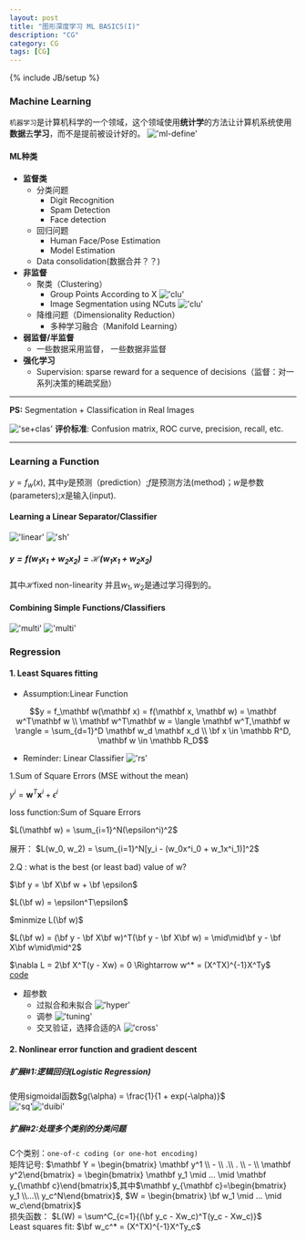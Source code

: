 ```yaml
---
layout: post
title: "图形深度学习 ML BASICS(I)"
description: "CG"
category: CG
tags: [CG]
---
```


{% include JB/setup %}


### Machine Learning
`机器学习`是计算机科学的一个领域，这个领域使用<b>统计学</b>的方法让计算机系统使用<b>数据</b>去<b>学习</b>，而不是提前被设计好的。
!['ml-define'](../images\ml-define.png)
#### ML种类
- <b>监督类</b>
    - 分类问题
        - Digit Recognition
        - Spam Detection
        - Face detection
    - 回归问题
        - Human Face/Pose Estimation
        - Model Estimation
    - Data consolidation(数据合并？？)
- <b>非监督</b>
    - 聚类（Clustering）
        - Group Points According to X
        !['clu'](../images\clus.png)
        - Image Segmentation using NCuts
        !['clu'](../images\ncuts.png)
    - 降维问题（Dimensionality Reduction）
        - 多种学习融合（Manifold Learning）
- <b>弱监督/半监督</b>
    - 一些数据采用监督， 一些数据非监督
- <b>强化学习</b>
    - Supervision: sparse reward for a sequence of decisions（监督：对一系列决策的稀疏奖励）
<hr/>
<b>PS:</b>
    Segmentation + Classification in Real Images

!['se+clas'](../images\seg&class.png)
<b>评价标准</b>: Confusion matrix, ROC curve, precision, recall, etc.
<hr/>


### Learning a Function

$y = f_w(x)$, 其中$y$是预测（prediction）;$f$是预测方法(method)；$w$是参数(parameters);$x$是输入(input).

#### Learning a Linear Separator/Classifier

!['linear'](../images\linear.png)
!['sh'](../images\sh.png)
##### $y = f(w_1x_1 + w_2x_2) = \mathcal H(w_1x_1 + w_2x_2)$
其中$\mathcal H$fixed non-linearity 并且$w_1 ,w_2$是通过学习得到的。

#### Combining Simple Functions/Classifiers
!['multi'](../images\multi.png)
!['multi'](../images\multi2.png)


### Regression
#### 1. Least Squares fitting
- Assumption:Linear Function

$$y = f_\mathbf w(\mathbf x) = f(\mathbf x, \mathbf w) = \mathbf w^T\mathbf w \\ \mathbf w^T\mathbf w = \langle \mathbf w^T,\mathbf w \rangle = \sum_{d=1}^D \mathbf w_d \mathbf x_d \\ \bf x \in \mathbb R^D, \mathbf w \in \mathbb R_D$$

- Reminder: Linear Classifier
!['rs'](../images\rs.png)

1.Sum of Square Errors (MSE without the mean)

$y^i = \mathbf w^T\mathbf x^i + \epsilon^i$

loss function:Sum of Square Errors

$L(\mathbf w) = \sum_{i=1}^N(\epsilon^i)^2$

展开：
$L(w_0, w_2) = \sum_{i=1}^N[y_i - (w_0x^i_0 + w_1x^i_1)]^2$

2.Q : what is the best (or least bad) value of w?

$\bf y = \bf X\bf w + \bf \epsilon$

$L(\bf w) = \epsilon^T\epsilon$

$minmize L(\bf w)$

$L(\bf w) = (\bf y - \bf X\bf w)^T(\bf y - \bf X\bf w) = \mid\mid\bf y - \bf X\bf w\mid\mid^2$

$\nabla L = 2\bf X^T(y - Xw) = 0 \Rightarrow w^* = (X^TX)^{-1}X^Ty$<br>
[code](https://github.com/dclcs/CG_ML_CODE/blob/master/source/linear_regression.ipynb)
- 超参数
    - 过拟合和未拟合
    !['hyper'](../images\hyper.png)
    - 调参
    !['tuning'](../images\tuning.png)
    - 交叉验证，选择合适的$\lambda$
    !['cross'](../images\cross.png)

#### 2. Nonlinear error function and gradient descent
##### 扩展#1:逻辑回归(Logistic Regression)
使用sigmoidal函数$g(\alpha) = \frac{1}{1 + exp(-\alpha)}$<br>
!['sq'](../images\squashing.png)!['duibi'](../images\duibi.png)
##### 扩展#2:处理多个类别的分类问题
C个类别：`one-of-c coding (or one-hot encoding)`<br>
矩阵记号:
$\mathbf Y = \begin{bmatrix} \mathbf y^1 \\ - \\ .\\ . \\ - \\ \mathbf y^2\end{bmatrix} = \begin{bmatrix} \mathbf y_1 \mid ... \mid \mathbf y_{\mathbf c}\end{bmatrix}$,其中$\mathbf y_{\mathbf c}=\begin{bmatrix} y_1 \\...\\ y_c^N\end{bmatrix}$, $W = \begin{bmatrix} \bf w_1 \mid ... \mid w_c\end{bmatrix}$<br>
损失函数：
$L(W) = \sum^C_{c=1}{(\bf y_c - Xw_c)^T(y_c - Xw_c)}$<br>
Least squares fit:
$\bf w_c^* = (X^TX)^{-1}X^Ty_c$




